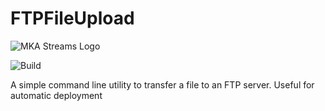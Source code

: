 # FTPFileUpload

![MKA Streams Logo](./Logo/Logo-01.png?raw=true)

![Build](./.github/workflows/dotnet.yml/badge.svg)

A simple command line utility to transfer a file to an FTP server. Useful for automatic deployment

